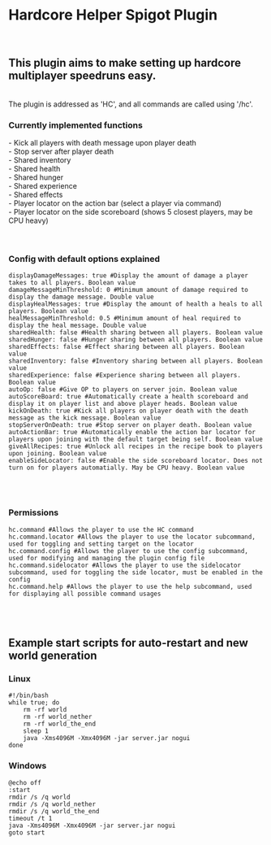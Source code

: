 <h1>Hardcore Helper Spigot Plugin</h1>
<br>
<h2>This plugin aims to make setting up hardcore multiplayer speedruns easy.</h2>
<br>
The plugin is addressed as 'HC', and all commands are called using '/hc'.
<br>
<h3>Currently implemented functions</h3>
- Kick all players with death message upon player death<br>
- Stop server after player death<br>
- Shared inventory<br>
- Shared health<br>
- Shared hunger<br>
- Shared experience<br>
- Shared effects<br>
- Player locator on the action bar (select a player via command)<br>
- Player locator on the side scoreboard (shows 5 closest players, may be CPU heavy)<br>
<br><br>
<h3>Config with default options explained</h3>

```
displayDamageMessages: true #Display the amount of damage a player takes to all players. Boolean value
damageMessageMinThreshold: 0 #Minimum amount of damage required to display the damage message. Double value
displayHealMessages: true #Display the amount of health a heals to all players. Boolean value
healMessageMinThreshold: 0.5 #Minimum amount of heal required to display the heal message. Double value
sharedHealth: false #Health sharing between all players. Boolean value
sharedHunger: false #Hunger sharing between all players. Boolean value
sharedEffects: false #Effect sharing between all players. Boolean value
sharedInventory: false #Inventory sharing between all players. Boolean value
sharedExperience: false #Experience sharing between all players. Boolean value
autoOp: false #Give OP to players on server join. Boolean value
autoScoreBoard: true #Automatically create a health scoreboard and display it on player list and above player heads. Boolean value
kickOnDeath: true #Kick all players on player death with the death message as the kick message. Boolean value
stopServerOnDeath: true #Stop server on player death. Boolean value
autoActionBar: true #Automatically enable the action bar locator for players upon joining with the default target being self. Boolean value
giveAllRecipes: true #Unlock all recipes in the recipe book to players upon joining. Boolean value
enableSideLocator: false #Enable the side scoreboard locator. Does not turn on for players automatially. May be CPU heavy. Boolean value
```

<br><br>
<h3>Permissions</h3>

```
hc.command #Allows the player to use the HC command
hc.command.locator #Allows the player to use the locator subcommand, used for toggling and setting target on the locator
hc.command.config #Allows the player to use the config subcommand, used for modifying and managing the plugin config file
hc.command.sidelocator #Allows the player to use the sidelocator subcommand, used for toggling the side locator, must be enabled in the config
hc.command.help #Allows the player to use the help subcommand, used for displaying all possible command usages
```

<br><br>
<h2>Example start scripts for auto-restart and new world generation</h2>
<h3>Linux</h3>

```
#!/bin/bash
while true; do
    rm -rf world
    rm -rf world_nether
    rm -rf world_the_end
    sleep 1
    java -Xms4096M -Xmx4096M -jar server.jar nogui
done
```

<h3>Windows</h3>

```
@echo off
:start
rmdir /s /q world
rmdir /s /q world_nether
rmdir /s /q world_the_end
timeout /t 1
java -Xms4096M -Xmx4096M -jar server.jar nogui
goto start
```
